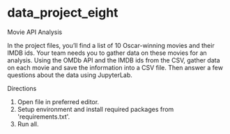 # data_project_eight
Movie API Analysis

In the project files, you’ll find a list of 10 Oscar-winning movies and their IMDB ids. Your team needs you to gather data on these movies for an analysis. Using the OMDb API and the IMDB ids from the CSV, gather data on each movie and save the information into a CSV file. Then answer a few questions about the data using JupyterLab.

Directions
1) Open file in preferred editor.
2) Setup environment and install required packages from 'requirements.txt'.
3) Run all.